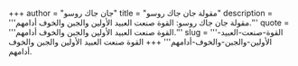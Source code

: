 +++
author = "جان جاك روسو"
title = "مقولة جان جاك روسو"
description = '''مقولة جان جاك روسو: القوة صنعت العبيد الأولين والجبن والخوف أدامهم.'''
quote = '''القوة صنعت العبيد الأولين والجبن والخوف أدامهم.'''
slug = '''القوة-صنعت-العبيد-الأولين-والجبن-والخوف-أدامهم'''
+++
القوة صنعت العبيد الأولين والجبن والخوف أدامهم.
